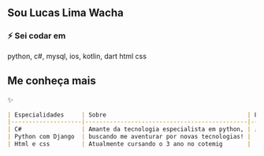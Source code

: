 
## Sou Lucas Lima Wacha

### ⚡ Sei codar em

python, c#, mysql, ios, kotlin, dart
html css






## Me conheça mais
✨

```markdown
| Especialidades     | Sobre                                        | Links                                                         |
|--------------------|----------------------------------------------|---------------------------------------------------------------|
| C#                 | Amante da tecnologia especialista em python, | [linkedin](https://www.linkedin.com/in/lucas-lima-442ab52a6/) |
| Python com Django  | buscando me aventurar por novas tecnologias! |                                                               |                     
| Html e css         | Atualmente cursando o 3 ano no cotemig       |                                                               |

